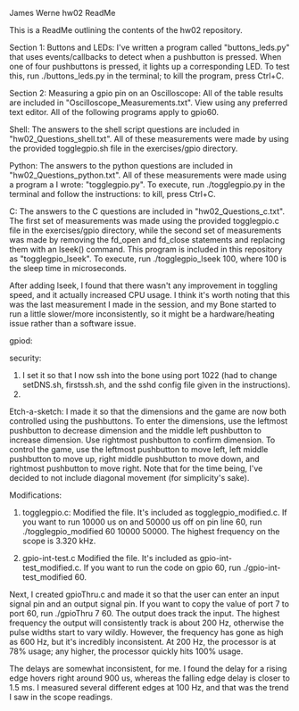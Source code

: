 James Werne hw02 ReadMe


This is a ReadMe outlining the contents of the hw02 repository. 

Section 1: Buttons and LEDs:
I've written a program called "buttons_leds.py" that uses events/callbacks to detect when a pushbutton is pressed. When one of four pushbuttons is pressed, it lights up a corresponding LED. To test this, run ./buttons_leds.py in the terminal; to kill the program, press Ctrl+C.


Section 2: Measuring a gpio pin on an Oscilloscope:
All of the table results are included in "Oscilloscope_Measurements.txt". View using any preferred text editor. All of the following programs apply to gpio60.

Shell:
The answers to the shell script questions are included in "hw02_Questions_shell.txt". All of these measurements were made by using the provided togglegpio.sh file in the exercises/gpio directory.

Python:
The answers to the python questions are included in "hw02_Questions_python.txt". All of these measurements were made using a program a I wrote: "togglegpio.py". To execute, run ./togglegpio.py in the terminal and follow the instructions: to kill, press Ctrl+C.

C:
The answers to the C questions are included in "hw02_Questions_c.txt". The first set of measurements was made using the provided togglegpio.c file in the exercises/gpio directory, while the second set of measurements was made by removing the fd_open and fd_close statements and replacing them with an lseek() command. This program is included in this repository as "togglegpio_lseek". To execute, run ./togglegpio_lseek 100, where 100 is the sleep time in microseconds.

After adding lseek, I found that there wasn't any improvement in toggling speed, and it actually increased CPU usage. I think it's worth noting that this was the last measurement I made in the session, and my Bone started to run a little slower/more inconsistently, so it might be a hardware/heating issue rather than a software issue.



gpiod:


security:
1) I set it so that I now ssh into the bone using port 1022 (had to change setDNS.sh, firstssh.sh, and the sshd config file given in the instructions).
2) 




Etch-a-sketch:
I made it so that the dimensions and the game are now both controlled using the pushbuttons.
To enter the dimensions, use the leftmost pushbutton to decrease dimension and the middle left pushbutton to increase dimension. Use rightmost pushbutton to confirm dimension.
To control the game, use the leftmost pushbutton to move left, left middle pushbutton to move up, right middle pushbutton to move down, and rightmost pushbutton to move right. Note that for the time being, I've decided to not include diagonal movement (for simplicity's sake).


Modifications:
1) togglegpio.c:
Modified the file. It's included as togglegpio_modified.c. If you want to run 10000 us on and 50000 us off on pin line 60, run ./togglegpio_modified 60 10000 50000.
The highest frequency on the scope is 3.320 kHz.


2) gpio-int-test.c
Modified the file. It's included as gpio-int-test_modified.c. If you want to run the code on gpio 60, run ./gpio-int-test_modified 60.

Next, I created gpioThru.c and made it so that the user can enter an input signal pin and an output signal pin. If you want to copy the value of port 7 to port 60, run ./gpioThru 7 60.
The output does track the input. The highest frequency the output will consistently track is about 200 Hz, otherwise the pulse widths start to vary wildly. However, the frequency has gone as high as 600 Hz, but it's incredibly inconsistent. At 200 Hz, the processor is at 78% usage; any higher, the processor quickly hits 100% usage.

The delays are somewhat inconsistent, for me. I found the delay for a rising edge hovers right around 900 us, whereas the falling edge delay is closer to 1.5 ms. I measured several different edges at 100 Hz, and that was the trend I saw in the scope readings.
